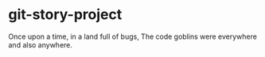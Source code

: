 # git-story-project
Once upon a time, in a land full of bugs,
The code goblins were everywhere and also anywhere.
